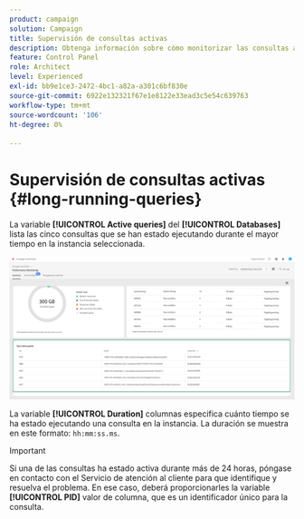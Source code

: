 ```yaml
---
product: campaign
solution: Campaign
title: Supervisión de consultas activas
description: Obtenga información sobre cómo monitorizar las consultas activas en las instancias de Campaign en el Panel de control de Campaign .
feature: Control Panel
role: Architect
level: Experienced
exl-id: bb9e1ce3-2472-4bc1-a82a-a301c6bf830e
source-git-commit: 6922e132321f67e1e8122e33ead3c5e54c639763
workflow-type: tm+mt
source-wordcount: '106'
ht-degree: 0%

---
```


# Supervisión de consultas activas {#long-running-queries}

La variable **[!UICONTROL Active queries]** del **[!UICONTROL Databases]** lista las cinco consultas que se han estado ejecutando durante el mayor tiempo en la instancia seleccionada.

![](assets/active-queries.png)

La variable **[!UICONTROL Duration]** columnas especifica cuánto tiempo se ha estado ejecutando una consulta en la instancia. La duración se muestra en este formato: `hh:mm:ss.ms`.

>[!IMPORTANT]
>
>Si una de las consultas ha estado activa durante más de 24 horas, póngase en contacto con el Servicio de atención al cliente para que identifique y resuelva el problema. En ese caso, deberá proporcionarles la variable **[!UICONTROL PID]** valor de columna, que es un identificador único para la consulta.

